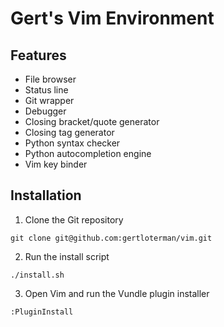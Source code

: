 # Gert's Vim Environment

## Features

- File browser
- Status line
- Git wrapper
- Debugger
- Closing bracket/quote generator
- Closing tag generator
- Python syntax checker
- Python autocompletion engine
- Vim key binder

## Installation

1. Clone the Git repository

```
git clone git@github.com:gertloterman/vim.git
```

2. Run the install script

```
./install.sh
```

3. Open Vim and run the Vundle plugin installer

```
:PluginInstall
```
